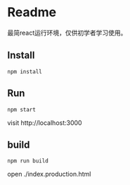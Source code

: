 # Readme

最简react运行环境，仅供初学者学习使用。

## Install

```
npm install
```
## Run

```
npm start

```

visit http://localhost:3000

## build

```
npm run build

```

open ./index.production.html
